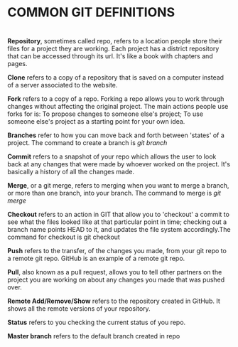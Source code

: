  # COMMON GIT DEFINITIONS <H1> 
 
**Repository**, sometimes called  repo, refers to a location people store their files for a project they are working.   Each project has a district repository that can be accessed through its url. It's like a book with chapters and pages.

**Clone**  refers to a copy of a repository that is saved on a computer instead of a server associated to the website.

**Fork** refers to a copy of a repo. Forking a repo allows you to work through changes without affecting the original project.  The main actions people use forks for is:
To propose changes to someone else's project;
To use someone else's project as a starting point for your own idea.

**Branches** refer to how you can move back and forth between 'states' of a project. 
The command to create a branch is *git branch <name>*

**Commit** refers to a snapshot of your repo which allows the user to look back at any changes that were made by whoever worked on the project.  It's basically a history of all the changes made.  

**Merge**, or a git merge, refers to merging when you want to merge a branch, or more than one branch, into your branch. 
The command to merge is *git merge <name>*

**Checkout** refers to an action in GIT that allow you to 'checkout' a commit to see what the files looked like at that particular point in time; checking out a branch name points HEAD to it, and updates the file system accordingly.The command for checkout is git checkout <name>

**Push** refers to the transfer, of the changes you made, from your git repo to a remote git repo.  GitHub is an example of a remote git repo.

**Pull**, also known as a pull request, allows you to tell other partners on the project you are working on about any changes you made that was pushed over.
 
**Remote Add/Remove/Show**  refers to the repository created in GitHub.  It shows all the remote versions of your repository.

**Status** refers to you checking the current status of you repo.

**Master branch** refers to the default branch created in repo
